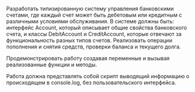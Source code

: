 Разработать типизированную систему управления банковскими счетами, где каждый счет может быть дебетовым или кредитным с различными условиями обслуживания. В системе должны быть: интерфейс Account, который описывает общие свойства банковского счета, и классы DebitAccount и CreditAccount, которые отвечают за функциональность разных типов счетов. Реализовать операции пополнения и снятия средств, проверки баланса и текущего долга.

Продемонстрировать работу создавая переменные и вызывая реализованные функции и методы.

Работа должна представлять собой скрипт выводящий информацию о происходящем в console.log, без пользовательского интерфейса.
